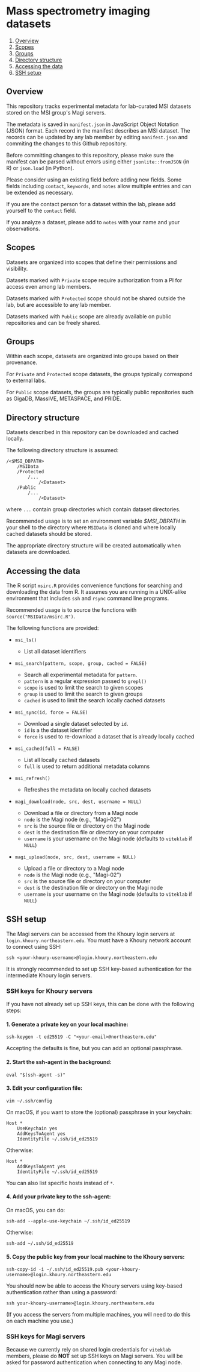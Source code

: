 
# Mass spectrometry imaging datasets

1. [Overview](#Overview)
2. [Scopes](#Scopes)
3. [Groups](#Groups)
4. [Directory structure](#Directory-structure)
5. [Accessing the data](#Accessing-the-data)
6. [SSH setup](#SSH-setup)



## Overview

This repository tracks experimental metadata for lab-curated MSI datasets stored on the MSI group's Magi servers.

The metadata is saved in `manifest.json` in JavaScript Object Notation (JSON) format. Each record in the manifest describes an MSI dataset. The records can be updated by any lab member by editing `manifest.json` and commiting the changes to this Github repository.

Before committing changes to this repository, please make sure the manifest can be parsed without errors using either `jsonlite::fromJSON` (in R) or `json.load` (in Python).

Please consider using an existing field before adding new fields. Some fields including `contact`, `keywords`, and `notes` allow multiple entries and can be extended as necessary.

If you are the contact person for a dataset within the lab, please add yourself to the `contact` field.

If you analyze a dataset, please add to `notes` with your name and your observations.



## Scopes

Datasets are organized into scopes that define their permissions and visibility.

Datasets marked with `Private` scope require authorization from a PI for access even among lab members.

Datasets marked with `Protected` scope should not be shared outside the lab, but are accessible to any lab member.

Datasets marked with `Public` scope are already available on public repositories and can be freely shared.



## Groups

Within each scope, datasets are organized into groups based on their provenance.

For `Private` and `Protected` scope datasets, the groups typically correspond to external labs.

For `Public` scope datasets, the groups are typically public repositories such as GigaDB, MassIVE, METASPACE, and PRIDE.




## Directory structure

Datasets described in this repository can be downloaded and cached locally.

The following directory structure is assumed:

```
/<$MSI_DBPATH>
    /MSIData
    /Protected
        /...
            /<Dataset>
    /Public
        /...
            /<Dataset>
```

where `...` contain group directories which contain dataset directories.

Recommended usage is to set an environment variable *$MSI_DBPATH* in your shell to the directory where `MSIData` is cloned and where locally cached datasets should be stored.

The appropriate directory structure will be created automatically when datasets are downloaded.




## Accessing the data

The R script `msirc.R` provides convenience functions for searching and downloading the data from R. It assumes you are running in a UNIX-alike environment that includes `ssh` and `rsync` command line programs.

Recommended usage is to source the functions with `source("MSIData/msirc.R")`.

The following functions are provided:

- `msi_ls()`
    + List all dataset identifiers

- `msi_search(pattern, scope, group, cached = FALSE)`
    + Search all experimental metadata for `pattern`.
    + `pattern` is a regular expression passed to `grepl()`
    + `scope` is used to limit the search to given scopes
    + `group` is used to limit the search to given groups
    + `cached` is used to limit the search locally cached datasets

- `msi_sync(id, force = FALSE)`
    + Download a single dataset selected by `id`.
    + `id` is a the dataset identifier
    + `force` is used to re-download a dataset that is already locally cached

- `msi_cached(full = FALSE)`
    + List all locally cached datasets
    + `full` is used to return additional metadata columns

- `msi_refresh()`
    + Refreshes the metadata on locally cached datasets

- `magi_download(node, src, dest, username = NULL)`
    + Download a file or directory from a Magi node
    + `node` is the Magi node (e.g., "Magi-02")
    + `src` is the source file or directory on the Magi node
    + `dest` is the destination file or directory on your computer
    + `username` is your username on the Magi node (defaults to `viteklab` if `NULL`)

- `magi_upload(node, src, dest, username = NULL)`
    + Upload a file or directory to a Magi node
    + `node` is the Magi node (e.g., "Magi-02")
    + `src` is the source file or directory on your computer
    + `dest` is the destination file or directory on the Magi node
    + `username` is your username on the Magi node (defaults to `viteklab` if `NULL`)




## SSH setup

The Magi servers can be accessed from the Khoury login servers at `login.khoury.northeastern.edu`. You must have a Khoury network account to connect using SSH:

```
ssh <your-khoury-username>@login.khoury.northeastern.edu
```

It is strongly recommended to set up SSH key-based authentication for the intermediate Khoury login servers.

### SSH keys for Khoury servers

If you have not already set up SSH keys, this can be done with the following steps:

#### 1. Generate a private key on your local machine:

`ssh-keygen -t ed25519 -C "<your-email>@northeastern.edu"`

Accepting the defaults is fine, but you can add an optional passphrase.

#### 2. Start the ssh-agent in the background:

`eval "$(ssh-agent -s)"`

#### 3. Edit your configuration file:

`vim ~/.ssh/config`

On macOS, if you want to store the (optional) passphrase in your keychain:

```
Host *
    UseKeychain yes
    AddKeysToAgent yes
    IdentityFile ~/.ssh/id_ed25519
```

Otherwise:

```
Host *
    AddKeysToAgent yes
    IdentityFile ~/.ssh/id_ed25519
```

You can also list specific hosts instead of `*`.

#### 4. Add your private key to the ssh-agent:

On macOS, you can do:

`ssh-add --apple-use-keychain ~/.ssh/id_ed25519`

Otherwise:

`ssh-add ~/.ssh/id_ed25519`

#### 5. Copy the public key from your local machine to the Khoury servers:

`ssh-copy-id -i ~/.ssh/id_ed25519.pub <your-khoury-username>@login.khoury.northeastern.edu`

You should now be able to access the Khoury servers using key-based authentication rather than using a password:

`ssh your-khoury-username>@login.khoury.northeastern.edu`

(If you access the servers from multiple machines, you will need to do this on each machine you use.)



### SSH keys for Magi servers

Because we currently rely on shared login credentials for `viteklab` members, please do __NOT__ set up SSH keys on Magi servers. You will be asked for password authentication when connecting to any Magi node.

